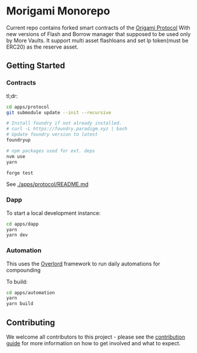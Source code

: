 # Morigami Monorepo

Current repo contains forked smart contracts of the [Origami Protocol](https://docs.origami.finance/) With new versions of Flash and Borrow manager that supposed to be used only by More Vaults. It support multi asset flashloans and set lp token(must be ERC20) as the reserve asset.

## Getting Started

### Contracts

tl;dr:

```bash
cd apps/protocol
git submodule update --init --recursive

# Install foundry if not already installed.
# curl -L https://foundry.paradigm.xyz | bash
# Update foundry version to latest
foundryup

# npm packages used for ext. deps
nvm use
yarn

forge test
```

See [./apps/protocol/README.md](./apps/protocol/README.md)

### Dapp

To start a local development instance:

```bash
cd apps/dapp
yarn
yarn dev
```

### Automation

This uses the [Overlord](https://www.npmjs.com/package/@mountainpath9/overlord) framework to run daily automations for compounding

To build:

```bash
cd apps/automation
yarn
yarn build
```

## Contributing

We welcome all contributors to this project - please see the [contribution guide](./CONTRIBUTING.md) for more information on how to get involved and what to expect.

